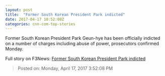 ```yaml
---
layout: post
title:  "Former South Korean President Park indicted"
date: 2017-04-17 10:52:08Z
categories: cnn-com-top-stories
---
```


Former South Korean President Park Geun-hye has been officially indicted on a number of charges including abuse of power, prosecutors confirmed Monday.


Full story on F3News: [Former South Korean President Park indicted](http://www.f3nws.com/n/2A2yWC)

> Posted on: Monday, April 17, 2017 3:52:08 PM
